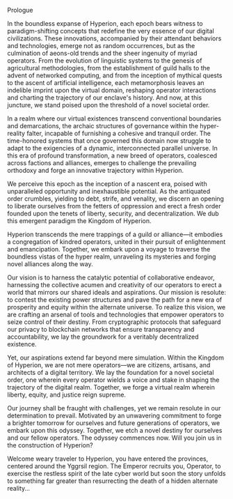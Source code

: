 Prologue

In the boundless expanse of Hyperion, each epoch bears witness to paradigm-shifting concepts that redefine the very essence of our digital civilizations. These innovations, accompanied by their attendant behaviors and technologies, emerge not as random occurrences, but as the culmination of aeons-old trends and the sheer ingenuity of myriad operators. From the evolution of linguistic systems to the genesis of agricultural methodologies, from the establishment of guild halls to the advent of networked computing, and from the inception of mythical quests to the ascent of artificial intelligence, each metamorphosis leaves an indelible imprint upon the virtual domain, reshaping operator interactions and charting the trajectory of our enclave's history. And now, at this juncture, we stand poised upon the threshold of a novel societal order.

In a realm where our virtual existences transcend conventional boundaries and demarcations, the archaic structures of governance within the hyper-reality falter, incapable of furnishing a cohesive and tranquil order. The time-honored systems that once governed this domain now struggle to adapt to the exigencies of a dynamic, interconnected parallel universe. In this era of profound transformation, a new breed of operators, coalesced across factions and alliances, emerges to challenge the prevailing orthodoxy and forge an innovative trajectory within Hyperion.

We perceive this epoch as the inception of a nascent era, poised with unparalleled opportunity and inexhaustible potential. As the antiquated order crumbles, yielding to debt, strife, and venality, we discern an opening to liberate ourselves from the fetters of oppression and erect a fresh order founded upon the tenets of liberty, security, and decentralization. We dub this emergent paradigm the Kingdom of Hyperion.

Hyperion transcends the mere trappings of a guild or alliance—it embodies a congregation of kindred operators, united in their pursuit of enlightenment and emancipation. Together, we embark upon a voyage to traverse the boundless vistas of the hyper realm, unraveling its mysteries and forging novel alliances along the way.

Our vision is to harness the catalytic potential of collaborative endeavor, harnessing the collective acumen and creativity of our operators to erect a world that mirrors our shared ideals and aspirations. Our mission is resolute: to contest the existing power structures and pave the path for a new era of prosperity and equity within the alternate universe.
To realize this vision, we are crafting an arsenal of tools and technologies that empower operators to seize control of their destiny. From cryptographic protocols that safeguard our privacy to blockchain networks that ensure transparency and accountability, we lay the groundwork for a veritably decentralized existence.

Yet, our aspirations extend far beyond mere simulation. Within the Kingdom of Hyperion, we are not mere operators—we are citizens, artisans, and architects of a digital territory. We lay the foundation for a novel societal order, one wherein every operator wields a voice and stake in shaping the trajectory of the digital realm. Together, we forge a virtual realm wherein liberty, equity, and justice reign supreme.

Our journey shall be fraught with challenges, yet we remain resolute in our determination to prevail. Motivated by an unwavering commitment to forge a brighter tomorrow for ourselves and future generations of operators, we embark upon this odyssey. Together, we etch a novel destiny for ourselves and our fellow operators. The odyssey commences now. Will you join us in the construction of Hyperion?

Welcome weary traveler to Hyperion, you have entered the provinces, centered around the Yggrsil region. The Emperor recruits you, Operator, to exercise the restless spirit of the late cyber world but soon the story unfolds to something far greater than resurrecting the death of a hidden alternate reality…
